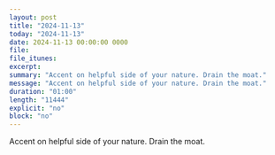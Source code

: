 ```yaml
---
layout: post
title: "2024-11-13"
today: "2024-11-13"
date: 2024-11-13 00:00:00 0000
file:
file_itunes:
excerpt:
summary: "Accent on helpful side of your nature. Drain the moat."
message: "Accent on helpful side of your nature. Drain the moat."
duration: "01:00"
length: "11444"
explicit: "no"
block: "no"
---
```

Accent on helpful side of your nature. Drain the moat.

